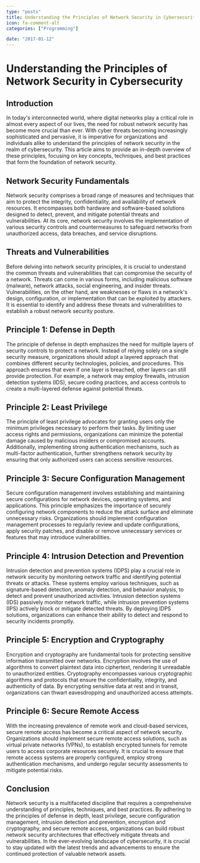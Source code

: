 ```yaml
---
type: "posts"
title: Understanding the Principles of Network Security in Cybersecurity
icon: fa-comment-alt
categories: ["Programming"]

date: "2017-01-12"
---
```




# Understanding the Principles of Network Security in Cybersecurity

## Introduction
In today's interconnected world, where digital networks play a critical role in almost every aspect of our lives, the need for robust network security has become more crucial than ever. With cyber threats becoming increasingly sophisticated and pervasive, it is imperative for organizations and individuals alike to understand the principles of network security in the realm of cybersecurity. This article aims to provide an in-depth overview of these principles, focusing on key concepts, techniques, and best practices that form the foundation of network security.

## Network Security Fundamentals
Network security comprises a broad range of measures and techniques that aim to protect the integrity, confidentiality, and availability of network resources. It encompasses both hardware and software-based solutions designed to detect, prevent, and mitigate potential threats and vulnerabilities. At its core, network security involves the implementation of various security controls and countermeasures to safeguard networks from unauthorized access, data breaches, and service disruptions.

## Threats and Vulnerabilities
Before delving into network security principles, it is crucial to understand the common threats and vulnerabilities that can compromise the security of a network. Threats can come in various forms, including malicious software (malware), network attacks, social engineering, and insider threats. Vulnerabilities, on the other hand, are weaknesses or flaws in a network's design, configuration, or implementation that can be exploited by attackers. It is essential to identify and address these threats and vulnerabilities to establish a robust network security posture.

## Principle 1: Defense in Depth
The principle of defense in depth emphasizes the need for multiple layers of security controls to protect a network. Instead of relying solely on a single security measure, organizations should adopt a layered approach that combines different security technologies, policies, and procedures. This approach ensures that even if one layer is breached, other layers can still provide protection. For example, a network may employ firewalls, intrusion detection systems (IDS), secure coding practices, and access controls to create a multi-layered defense against potential threats.

## Principle 2: Least Privilege
The principle of least privilege advocates for granting users only the minimum privileges necessary to perform their tasks. By limiting user access rights and permissions, organizations can minimize the potential damage caused by malicious insiders or compromised accounts. Additionally, implementing strong authentication mechanisms, such as multi-factor authentication, further strengthens network security by ensuring that only authorized users can access sensitive resources.

## Principle 3: Secure Configuration Management
Secure configuration management involves establishing and maintaining secure configurations for network devices, operating systems, and applications. This principle emphasizes the importance of securely configuring network components to reduce the attack surface and eliminate unnecessary risks. Organizations should implement configuration management processes to regularly review and update configurations, apply security patches, and disable or remove unnecessary services or features that may introduce vulnerabilities.

## Principle 4: Intrusion Detection and Prevention
Intrusion detection and prevention systems (IDPS) play a crucial role in network security by monitoring network traffic and identifying potential threats or attacks. These systems employ various techniques, such as signature-based detection, anomaly detection, and behavior analysis, to detect and prevent unauthorized activities. Intrusion detection systems (IDS) passively monitor network traffic, while intrusion prevention systems (IPS) actively block or mitigate detected threats. By deploying IDPS solutions, organizations can enhance their ability to detect and respond to security incidents promptly.

## Principle 5: Encryption and Cryptography
Encryption and cryptography are fundamental tools for protecting sensitive information transmitted over networks. Encryption involves the use of algorithms to convert plaintext data into ciphertext, rendering it unreadable to unauthorized entities. Cryptography encompasses various cryptographic algorithms and protocols that ensure the confidentiality, integrity, and authenticity of data. By encrypting sensitive data at rest and in transit, organizations can thwart eavesdropping and unauthorized access attempts.

## Principle 6: Secure Remote Access
With the increasing prevalence of remote work and cloud-based services, secure remote access has become a critical aspect of network security. Organizations should implement secure remote access solutions, such as virtual private networks (VPNs), to establish encrypted tunnels for remote users to access corporate resources securely. It is crucial to ensure that remote access systems are properly configured, employ strong authentication mechanisms, and undergo regular security assessments to mitigate potential risks.

## Conclusion
Network security is a multifaceted discipline that requires a comprehensive understanding of principles, techniques, and best practices. By adhering to the principles of defense in depth, least privilege, secure configuration management, intrusion detection and prevention, encryption and cryptography, and secure remote access, organizations can build robust network security architectures that effectively mitigate threats and vulnerabilities. In the ever-evolving landscape of cybersecurity, it is crucial to stay updated with the latest trends and advancements to ensure the continued protection of valuable network assets.